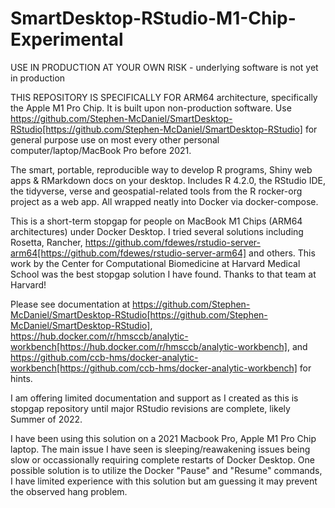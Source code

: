 # SmartDesktop-RStudio-M1-Chip-Experimental

USE IN PRODUCTION AT YOUR OWN RISK - underlying software is not yet in production

THIS REPOSITORY IS SPECIFICALLY FOR ARM64 architecture, specifically the Apple M1 Pro Chip. It is built upon non-production software. Use https://github.com/Stephen-McDaniel/SmartDesktop-RStudio[https://github.com/Stephen-McDaniel/SmartDesktop-RStudio] for general purpose use on most every other personal computer/laptop/MacBook Pro before 2021.

The smart, portable, reproducible way to develop R programs, Shiny web apps & RMarkdown docs on your desktop. Includes R 4.2.0, the RStudio IDE, the tidyverse, verse and geospatial-related tools from the R rocker-org project as a web app. All wrapped neatly into Docker via docker-compose.

This is a short-term stopgap for people on MacBook M1 Chips (ARM64 architectures) under Docker Desktop. I tried several solutions including Rosetta, Rancher, https://github.com/fdewes/rstudio-server-arm64[https://github.com/fdewes/rstudio-server-arm64] and others. This work by the Center for Computational Biomedicine at Harvard Medical School was the best stopgap solution I have found. Thanks to that team at Harvard!

Please see documentation at 
https://github.com/Stephen-McDaniel/SmartDesktop-RStudio[https://github.com/Stephen-McDaniel/SmartDesktop-RStudio],
https://hub.docker.com/r/hmsccb/analytic-workbench[https://hub.docker.com/r/hmsccb/analytic-workbench], and 
https://github.com/ccb-hms/docker-analytic-workbench[https://github.com/ccb-hms/docker-analytic-workbench] 
for hints. 

I am offering limited documentation and support as I created as this is stopgap repository until major RStudio revisions are complete, likely Summer of 2022. 

I have been using this solution on a 2021 Macbook Pro, Apple M1 Pro Chip laptop. The main issue I have seen is sleeping/reawakening issues being slow or occassionally requiring complete restarts of Docker Desktop. One possible solution is to utilize the Docker "Pause" and "Resume" commands, I have limited experience with this solution but am guessing it may prevent the observed hang problem.
